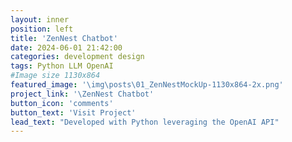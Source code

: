 ```yaml
---
layout: inner
position: left
title: 'ZenNest Chatbot'
date: 2024-06-01 21:42:00
categories: development design
tags: Python LLM OpenAI
#Image size 1130x864
featured_image: '\img\posts\01_ZenNestMockUp-1130x864-2x.png'
project_link: '\ZenNest Chatbot'
button_icon: 'comments'
button_text: 'Visit Project'
lead_text: "Developed with Python leveraging the OpenAI API"
---
```

